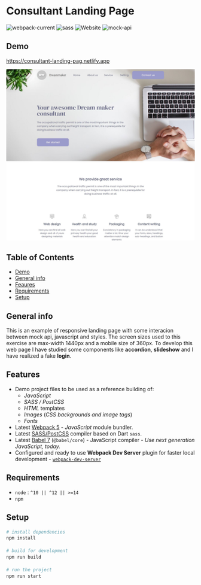 # Consultant Landing Page

![webpack-current](https://img.shields.io/badge/webpack-5.28.0-green?logo=webpack)
![sass](https://img.shields.io/badge/sass-1.32.8-green?logo=sass)
![Website](https://img.shields.io/badge/web--site-up-green)
![mock-api](https://img.shields.io/badge/mock--api-up-green)

## Demo

https://consultant-landing-pag.netlify.app


![Consultant](src/images/homepage.JPG)

## Table of Contents
* [Demo](#demo)
* [General info](#general-info)
* [Feaures](#features)
* [Requirements](#requirements)
* [Setup](#setup)

## General info

This is an example of responsive landing page with some interacion between mock api, javascript and styles. The screen sizes used to this exercise are max-width 1440px and a mobile size of 360px. To develop this web page I have studied some components like **accordion**, **slideshow** and I have realized a fake **login**.

## Features

* Demo project files to be used as a reference building of:
  * *JavaScript*
  * *SASS / PostCSS*
  * *HTML* templates
  * *Images* (*CSS backgrounds and image tags*)
  * *Fonts*
* Latest [Webpack 5](https://github.com/webpack/webpack) - *JavaScript* module bundler. 
* Latest [SASS/PostCSS](https://github.com/sass/sass) compiler based on Dart `sass`.
* Latest [Babel 7](https://github.com/babel/babel) (`@babel/core`) - JavaScript compiler - _Use next generation JavaScript, today._
* Configured and ready to use **Webpack Dev Server** plugin for faster local development - [`webpack-dev-server`](https://webpack.js.org/configuration/dev-server/)

## Requirements

* `node` : `^10 || ^12 || >=14`
* `npm`

## Setup


``` bash
# install dependencies
npm install

# build for development
npm run build

# run the project
npm run start
```



